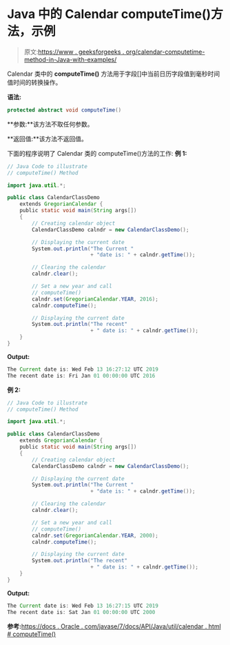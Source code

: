 # Java 中的 Calendar computeTime()方法，示例

> 原文:[https://www . geeksforgeeks . org/calendar-computetime-method-in-Java-with-examples/](https://www.geeksforgeeks.org/calendar-computetime-method-in-java-with-examples/)

Calendar 类中的 **computeTime()** 方法用于字段[]中当前日历字段值到毫秒时间值时间的转换操作。

**语法:**

```java
protected abstract void computeTime()
```

**参数:**该方法不取任何参数。

**返回值:**该方法不返回值。

下面的程序说明了 Calendar 类的 computeTime()方法的工作:
**例 1:**

```java
// Java Code to illustrate
// computeTime() Method

import java.util.*;

public class CalendarClassDemo
    extends GregorianCalendar {
    public static void main(String args[])
    {
        // Creating calendar object
        CalendarClassDemo calndr = new CalendarClassDemo();

        // Displaying the current date
        System.out.println("The Current "
                           + "date is: " + calndr.getTime());

        // Clearing the calendar
        calndr.clear();

        // Set a new year and call
        // computeTime()
        calndr.set(GregorianCalendar.YEAR, 2016);
        calndr.computeTime();

        // Displaying the current date
        System.out.println("The recent"
                           + " date is: " + calndr.getTime());
    }
}
```

**Output:**

```java
The Current date is: Wed Feb 13 16:27:12 UTC 2019
The recent date is: Fri Jan 01 00:00:00 UTC 2016

```

**例 2:**

```java
// Java Code to illustrate
// computeTime() Method

import java.util.*;

public class CalendarClassDemo
    extends GregorianCalendar {
    public static void main(String args[])
    {
        // Creating calendar object
        CalendarClassDemo calndr = new CalendarClassDemo();

        // Displaying the current date
        System.out.println("The Current "
                           + "date is: " + calndr.getTime());

        // Clearing the calendar
        calndr.clear();

        // Set a new year and call
        // computeTime()
        calndr.set(GregorianCalendar.YEAR, 2000);
        calndr.computeTime();

        // Displaying the current date
        System.out.println("The recent"
                           + " date is: " + calndr.getTime());
    }
}
```

**Output:**

```java
The Current date is: Wed Feb 13 16:27:15 UTC 2019
The recent date is: Sat Jan 01 00:00:00 UTC 2000

```

**参考:**[https://docs . Oracle . com/javase/7/docs/API/Java/util/calendar . html # computeTime()](https://docs.oracle.com/javase/7/docs/api/java/util/Calendar.html#computeTime())